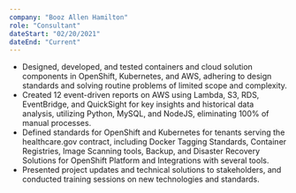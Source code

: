 ```yaml
---
company: "Booz Allen Hamilton"
role: "Consultant"
dateStart: "02/20/2021"
dateEnd: "Current"
---
```

- Designed, developed, and tested containers and cloud solution components in OpenShift, Kubernetes, and AWS, adhering to design standards and solving routine problems of limited scope and complexity.
- Created 12 event-driven reports on AWS using Lambda, S3, RDS, EventBridge, and QuickSight for key insights and historical data analysis, utilizing Python, MySQL, and NodeJS, eliminating 100% of manual processes.
- Defined standards for OpenShift and Kubernetes for tenants serving the healthcare.gov contract, including Docker Tagging Standards, Container Registries, Image Scanning tools, Backup, and Disaster Recovery Solutions for OpenShift Platform and Integrations with several tools.
- Presented project updates and technical solutions to stakeholders, and conducted training sessions on new technologies and standards.